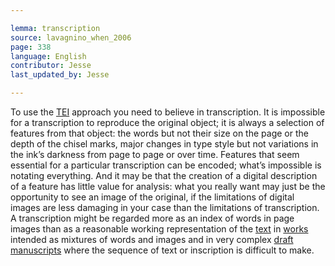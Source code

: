 ```yaml
---

lemma: transcription
source: lavagnino_when_2006
page: 338
language: English
contributor: Jesse
last_updated_by: Jesse

---
```


To use the [TEI](TEI.html) approach you need to believe in transcription. It is impossible for a transcription to reproduce the original object; it is always a selection of features from that object: the words but not their size on the page or the depth of the chisel marks, major changes in type style but not variations in the ink’s darkness from page to page or over time. Features that seem essential for a particular transcription can be encoded; what’s impossible is notating everything. And it may be that the creation of a digital description of a feature has little value for analysis: what you really want may just be the opportunity to see an image of the original, if the limitations of digital images are less damaging in your case than the limitations of transcription. A transcription might be regarded more as an index of words in page images than as a reasonable working representation of the [text](text.html) in [works](work.html) intended as mixtures of words and images and in very complex [draft](draft.html) [manuscripts](manuscript.html) where the sequence of text or inscription is difficult to make.
